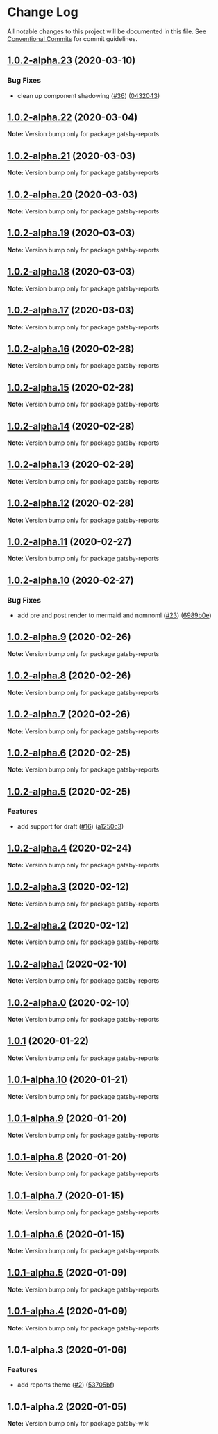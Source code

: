 # Change Log

All notable changes to this project will be documented in this file.
See [Conventional Commits](https://conventionalcommits.org) for commit guidelines.

## [1.0.2-alpha.23](https://github.com/prosejs/prose/compare/gatsby-reports@1.0.2-alpha.22...gatsby-reports@1.0.2-alpha.23) (2020-03-10)


### Bug Fixes

* clean up component shadowing ([#36](https://github.com/prosejs/prose/issues/36)) ([0432043](https://github.com/prosejs/prose/commit/0432043e52e77a5a8c6987a703ec0a159a34a07b))





## [1.0.2-alpha.22](https://github.com/prosejs/prose/compare/gatsby-reports@1.0.2-alpha.21...gatsby-reports@1.0.2-alpha.22) (2020-03-04)

**Note:** Version bump only for package gatsby-reports





## [1.0.2-alpha.21](https://github.com/prosejs/prose/compare/gatsby-reports@1.0.2-alpha.20...gatsby-reports@1.0.2-alpha.21) (2020-03-03)

**Note:** Version bump only for package gatsby-reports





## [1.0.2-alpha.20](https://github.com/prosejs/prose/compare/gatsby-reports@1.0.2-alpha.19...gatsby-reports@1.0.2-alpha.20) (2020-03-03)

**Note:** Version bump only for package gatsby-reports





## [1.0.2-alpha.19](https://github.com/prosejs/prose/compare/gatsby-reports@1.0.2-alpha.18...gatsby-reports@1.0.2-alpha.19) (2020-03-03)

**Note:** Version bump only for package gatsby-reports





## [1.0.2-alpha.18](https://github.com/prosejs/prose/compare/gatsby-reports@1.0.2-alpha.17...gatsby-reports@1.0.2-alpha.18) (2020-03-03)

**Note:** Version bump only for package gatsby-reports





## [1.0.2-alpha.17](https://github.com/prosejs/prose/compare/gatsby-reports@1.0.2-alpha.16...gatsby-reports@1.0.2-alpha.17) (2020-03-03)

**Note:** Version bump only for package gatsby-reports





## [1.0.2-alpha.16](https://github.com/prosejs/prose/compare/gatsby-reports@1.0.2-alpha.15...gatsby-reports@1.0.2-alpha.16) (2020-02-28)

**Note:** Version bump only for package gatsby-reports





## [1.0.2-alpha.15](https://github.com/prosejs/prose/compare/gatsby-reports@1.0.2-alpha.14...gatsby-reports@1.0.2-alpha.15) (2020-02-28)

**Note:** Version bump only for package gatsby-reports





## [1.0.2-alpha.14](https://github.com/prosejs/prose/compare/gatsby-reports@1.0.2-alpha.13...gatsby-reports@1.0.2-alpha.14) (2020-02-28)

**Note:** Version bump only for package gatsby-reports





## [1.0.2-alpha.13](https://github.com/prosejs/prose/compare/gatsby-reports@1.0.2-alpha.12...gatsby-reports@1.0.2-alpha.13) (2020-02-28)

**Note:** Version bump only for package gatsby-reports





## [1.0.2-alpha.12](https://github.com/prosejs/prose/compare/gatsby-reports@1.0.2-alpha.11...gatsby-reports@1.0.2-alpha.12) (2020-02-28)

**Note:** Version bump only for package gatsby-reports





## [1.0.2-alpha.11](https://github.com/prosejs/prose/compare/gatsby-reports@1.0.2-alpha.10...gatsby-reports@1.0.2-alpha.11) (2020-02-27)

**Note:** Version bump only for package gatsby-reports





## [1.0.2-alpha.10](https://github.com/prosejs/prose/compare/gatsby-reports@1.0.2-alpha.9...gatsby-reports@1.0.2-alpha.10) (2020-02-27)


### Bug Fixes

* add pre and post render to mermaid and nomnoml ([#23](https://github.com/prosejs/prose/issues/23)) ([6989b0e](https://github.com/prosejs/prose/commit/6989b0e90a467b6da25f9cc96eb2a4ea3f1cf51e))





## [1.0.2-alpha.9](https://github.com/prosejs/prose/compare/gatsby-reports@1.0.2-alpha.8...gatsby-reports@1.0.2-alpha.9) (2020-02-26)

**Note:** Version bump only for package gatsby-reports





## [1.0.2-alpha.8](https://github.com/prosejs/prose/compare/gatsby-reports@1.0.2-alpha.7...gatsby-reports@1.0.2-alpha.8) (2020-02-26)

**Note:** Version bump only for package gatsby-reports





## [1.0.2-alpha.7](https://github.com/prosejs/prose/compare/gatsby-reports@1.0.2-alpha.6...gatsby-reports@1.0.2-alpha.7) (2020-02-26)

**Note:** Version bump only for package gatsby-reports





## [1.0.2-alpha.6](https://github.com/prosejs/prose/compare/gatsby-reports@1.0.2-alpha.5...gatsby-reports@1.0.2-alpha.6) (2020-02-25)

**Note:** Version bump only for package gatsby-reports





## [1.0.2-alpha.5](https://github.com/prosejs/prose/compare/gatsby-reports@1.0.2-alpha.4...gatsby-reports@1.0.2-alpha.5) (2020-02-25)


### Features

* add support for draft ([#16](https://github.com/prosejs/prose/issues/16)) ([a1250c3](https://github.com/prosejs/prose/commit/a1250c3b504c8e30993089b9e46055fa6ac3ea25))





## [1.0.2-alpha.4](https://github.com/prosejs/prose/compare/gatsby-reports@1.0.2-alpha.3...gatsby-reports@1.0.2-alpha.4) (2020-02-24)

**Note:** Version bump only for package gatsby-reports





## [1.0.2-alpha.3](https://github.com/prosejs/prose/compare/gatsby-reports@1.0.2-alpha.2...gatsby-reports@1.0.2-alpha.3) (2020-02-12)

**Note:** Version bump only for package gatsby-reports





## [1.0.2-alpha.2](https://github.com/prosejs/prose/compare/gatsby-reports@1.0.2-alpha.1...gatsby-reports@1.0.2-alpha.2) (2020-02-12)

**Note:** Version bump only for package gatsby-reports





## [1.0.2-alpha.1](https://github.com/prosejs/prose/compare/gatsby-reports@1.0.2-alpha.0...gatsby-reports@1.0.2-alpha.1) (2020-02-10)

**Note:** Version bump only for package gatsby-reports





## [1.0.2-alpha.0](https://github.com/prosejs/prose/compare/gatsby-reports@1.0.1...gatsby-reports@1.0.2-alpha.0) (2020-02-10)

**Note:** Version bump only for package gatsby-reports





## [1.0.1](https://github.com/prosejs/prose/compare/gatsby-reports@1.0.1-alpha.10...gatsby-reports@1.0.1) (2020-01-22)

**Note:** Version bump only for package gatsby-reports





## [1.0.1-alpha.10](https://github.com/prosejs/prose/compare/gatsby-reports@1.0.1-alpha.9...gatsby-reports@1.0.1-alpha.10) (2020-01-21)

**Note:** Version bump only for package gatsby-reports





## [1.0.1-alpha.9](https://github.com/prosejs/prose/compare/gatsby-reports@1.0.1-alpha.8...gatsby-reports@1.0.1-alpha.9) (2020-01-20)

**Note:** Version bump only for package gatsby-reports





## [1.0.1-alpha.8](https://github.com/prosejs/prose/compare/gatsby-reports@1.0.1-alpha.7...gatsby-reports@1.0.1-alpha.8) (2020-01-20)

**Note:** Version bump only for package gatsby-reports





## [1.0.1-alpha.7](https://github.com/prosejs/prose/compare/gatsby-reports@1.0.1-alpha.6...gatsby-reports@1.0.1-alpha.7) (2020-01-15)

**Note:** Version bump only for package gatsby-reports





## [1.0.1-alpha.6](https://github.com/prosejs/prose/compare/gatsby-reports@1.0.1-alpha.5...gatsby-reports@1.0.1-alpha.6) (2020-01-15)

**Note:** Version bump only for package gatsby-reports





## [1.0.1-alpha.5](https://github.com/prosejs/prose/compare/gatsby-reports@1.0.1-alpha.4...gatsby-reports@1.0.1-alpha.5) (2020-01-09)

**Note:** Version bump only for package gatsby-reports





## [1.0.1-alpha.4](https://github.com/prosejs/prose/compare/gatsby-reports@1.0.1-alpha.3...gatsby-reports@1.0.1-alpha.4) (2020-01-09)

**Note:** Version bump only for package gatsby-reports





## 1.0.1-alpha.3 (2020-01-06)


### Features

* add reports theme ([#2](https://github.com/prosejs/prose/issues/2)) ([53705bf](https://github.com/prosejs/prose/commit/53705bf02821623ddd91af607da64121c492c2e2))





## 1.0.1-alpha.2 (2020-01-05)

**Note:** Version bump only for package gatsby-wiki
